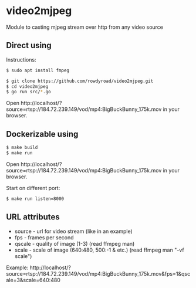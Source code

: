 # video2mjpeg
Module to casting mjpeg stream over http from any video source


## Direct using
Instructions:
```sh
$ sudo apt install fmpeg

$ git clone https://github.com/rowdyroad/video2mjpeg.git
$ cd video2mjpeg
$ go run src/*.go
```
Open http://localhost/?source=rtsp://184.72.239.149/vod/mp4:BigBuckBunny_175k.mov in your browser.

## Dockerizable using
```sh
$ make build
$ make run
```

Open http://localhost/?source=rtsp://184.72.239.149/vod/mp4:BigBuckBunny_175k.mov in your browser.

Start on different port:
```sh
$ make run listen=8000
```

## URL attributes
 - source - url for video stream (like in an example)
 - fps - frames per second
 - qscale - quality of image (1-3) (read ffmpeg man)
 - scale - scale of image (640:480, 500:-1 & etc.) (read ffmpeg man "-vf scale")

Example: http://localhost/?source=rtsp://184.72.239.149/vod/mp4:BigBuckBunny_175k.mov&fps=1&qscale=3&scale=640:480
